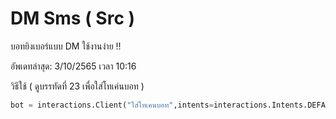 # DM Sms ( Src )
บอทยิงเบอร์แบบ DM ใช้งานง่าย !!

อัพเดทล่าสุด: 3/10/2565 เวลา 10:16

วิธีใช้ ( ดูบรรทัดที่ 23 เพื่อใส่โทเค่นบอท )
```py
bot = interactions.Client("ใส่โทเคนบอท",intents=interactions.Intents.DEFAULT | interactions.Intents.GUILD_MESSAGES)
```
